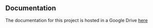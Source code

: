## Documentation

The documentation for this project is hosted in a Google Drive [here](https://drive.google.com/drive/folders/1ESX8Nsf-v13hcnTwWp5Z_RH3zX6Ep41N?usp=sharing)